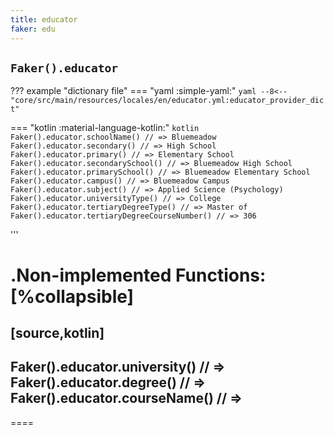 ```yaml
---
title: educator
faker: edu
---
```


## `Faker().educator`

??? example "dictionary file"
    === "yaml :simple-yaml:"
        ```yaml
        --8<-- "core/src/main/resources/locales/en/educator.yml:educator_provider_dict"
        ```

=== "kotlin :material-language-kotlin:"
    ```kotlin
    Faker().educator.schoolName() // => Bluemeadow
    Faker().educator.secondary() // => High School
    Faker().educator.primary() // => Elementary School
    Faker().educator.secondarySchool() // => Bluemeadow High School
    Faker().educator.primarySchool() // => Bluemeadow Elementary School
    Faker().educator.campus() // => Bluemeadow Campus
    Faker().educator.subject() // => Applied Science (Psychology)
    Faker().educator.universityType() // => College
    Faker().educator.tertiaryDegreeType() // => Master of
    Faker().educator.tertiaryDegreeCourseNumber() // => 306
    ```

'''

.Non-implemented Functions:
[%collapsible]
====
[source,kotlin]
----
Faker().educator.university() // =>
Faker().educator.degree() // =>
Faker().educator.courseName() // =>
----
====
